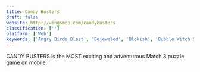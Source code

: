 ```yaml
---
title: Candy Busters
draft: false 
website: http://wingsmob.com/candybusters
classification: ['']
platform: ['Web']
keywords: ['Angry Birds Blast', 'Bejeweled', 'Blokish', 'Bubble Witch Saga', 'Candy Crush Jelly Saga', 'Candy Crush Saga', 'Cats Match 3', 'CodeSignal', 'Farm Heroes Saga', 'Friv', 'Fruit Jelly Mania', 'Gweled', 'Human Resource Machine', 'KDiamond', 'KMines', 'Monsterz', 'Nonograms Katana', 'Robocode', 'Toy Blast', 'Utilizer Deluxe', 'the Wiki Game']
---
```

CANDY BUSTERS is the MOST exciting and adventurous Match 3 puzzle game on mobile.